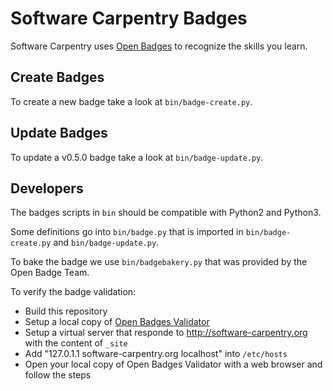 Software Carpentry Badges
=========================

Software Carpentry uses [Open Badges](http://openbadges.org/) to recognize the
skills you learn.

Create Badges
-------------

To create a new badge take a look at `bin/badge-create.py`.

Update Badges
-------------

To update a v0.5.0 badge take a look at `bin/badge-update.py`.

Developers
----------

The badges scripts in `bin` should be compatible with Python2 and Python3.

Some definitions go into `bin/badge.py` that is imported in
`bin/badge-create.py` and `bin/badge-update.py`.

To bake the badge we use `bin/badgebakery.py` that was provided by the Open
Badge Team.

To verify the badge validation:

* Build this repository
* Setup a local copy of 
  [Open Badges Validator](https://github.com/mozilla/openbadges-validator-service.git)
* Setup a virtual server that responde to http://software-carpentry.org with the
  content of `_site`
* Add "127.0.1.1    software-carpentry.org localhost" into `/etc/hosts`
* Open your local copy of Open Badges Validator with a web browser and follow
  the steps

